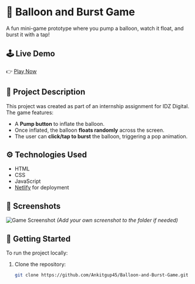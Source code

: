 # 🎈 Balloon and Burst Game

A fun mini-game prototype where you pump a balloon, watch it float, and burst it with a tap!

## 🕹️ Live Demo

👉 [Play Now](https://ankitgame1.netlify.app/)

## 📂 Project Description

This project was created as part of an internship assignment for IDZ Digital. The game features:

- A **Pump button** to inflate the balloon.
- Once inflated, the balloon **floats randomly** across the screen.
- The user can **click/tap to burst** the balloon, triggering a pop animation.

## ⚙️ Technologies Used

- HTML  
- CSS  
- JavaScript  
- [Netlify](https://www.netlify.com/) for deployment

## 📸 Screenshots

![Game Screenshot](./screenshots/game.png) *(Add your own screenshot to the folder if needed)*

## 🚀 Getting Started

To run the project locally:

1. Clone the repository:
   ```bash
   git clone https://github.com/Ankitgup45/Balloon-and-Burst-Game.git
